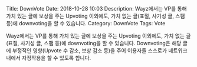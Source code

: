 Title: DownVote
Date: 2018-10-28 10:03
Description: Wayz에서는 VP를 통해 가치 있는 글에 보상을 주는 Upvoting 이외에도, 가치 없는 글(표절, 사기성 글, 스팸 등)에 downvoting을 할 수 있습니다.
Category: DownVote
Tags: Vote

Wayz에서는 VP를 통해 가치 있는 글에 보상을 주는 Upvoting 이외에도,
가치 없는 글(표절, 사기성 글, 스팸 등)에 downvoting을 할 수 있습니다.
Downvoting은 해당 글에 부정적인 영향(Upvote 수 감소, 보상 감소 등)을 주어 이용자들 스스로가 네트워크 내에서 자정작용을 할 수 있도록 합니다.
